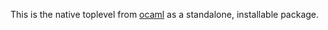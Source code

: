This is the native toplevel from [ocaml](https://github.com/ocaml/ocaml) as a
standalone, installable package.
